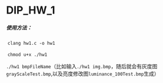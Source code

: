# DIP_HW_1



##### 使用方法：

​		`clang hw1.c -o hw1`

​		`chmod u+x ./hw1`

​		`./hw1 bmpFileName`（比如输入`./hw1 img.bmp`，随后就会有灰度图`grayScaleTest.bmp`,以及亮度修改图`luminance_100Test.bmp`生成）



